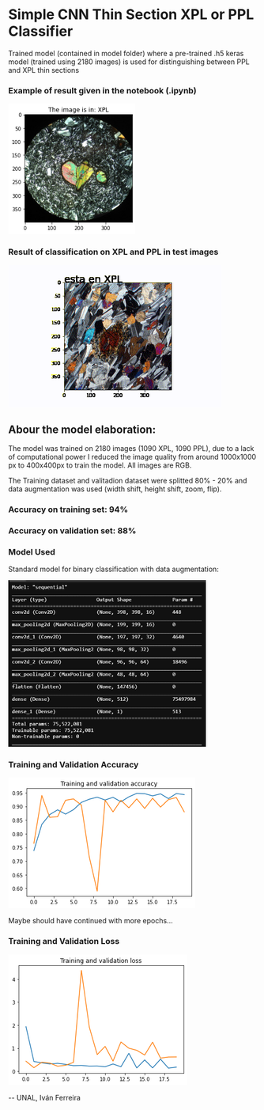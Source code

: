 # Simple CNN Thin Section XPL or PPL Classifier
 
Trained model (contained in model folder) where a pre-trained .h5 keras model (trained using 2180 images) is used for distinguishing between PPL and XPL thin sections

### Example of result given in the notebook (.ipynb)

![Classified XPL heart](result1.png)

### Result of classification on XPL and PPL in test images

![Clasification of all images in testimgs folder](animation.gif)

## Abour the model elaboration:

The model was trained on 2180 images (1090 XPL, 1090 PPL), due to a lack of computational power I reduced the image quality from around 1000x1000 px to 400x400px to train the model. All images are RGB.

The Training dataset and valitadion dataset were splitted 80% - 20% and data augmentation was used (width shift, height shift, zoom, flip).

### Accuracy on training set: 94%
### Accuracy on validation set: 88%

### Model Used

Standard model for binary classification with data augmentation:

<img width="400" alt="Standard model used" src="model.png">



### Training and Validation Accuracy
![Matplotlib graph with train and val acc](trainvalacc.png)

Maybe should have continued with more epochs... 

### Training and Validation Loss
![Matplotlib graph with train and val loss](trainvalloss.png)

-- UNAL, Iván Ferreira

